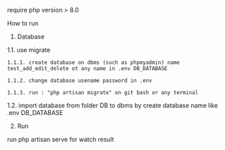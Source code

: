 require php version > 8.0

How to run

1. Database

1.1. use migrate

    1.1.1. create database on dbms (such as phpmyadmin) name test_add_edit_delete ot any name in .env DB_DATABASE

    1.1.2. change database usename password in .env

    1.1.3. run : "php artisan migrate" on git bash or any terminal

1.2. import database from folder DB to dbms by create database name like .env DB_DATABASE

2. Run 

run php artisan serve for watch result
